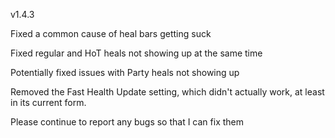v1.4.3

Fixed a common cause of heal bars getting suck

Fixed regular and HoT heals not showing up at the same time

Potentially fixed issues with Party heals not showing up

Removed the Fast Health Update setting, which didn't actually work, at least in its current form.

Please continue to report any bugs so that I can fix them
